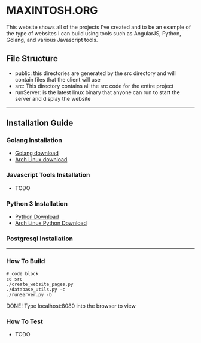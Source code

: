 # MAXINTOSH.ORG
This website shows all of the projects I've created and to be an example of the type of websites I can build using tools such as AngularJS, Python, Golang, and various Javascript tools.

## File Structure
* public: this directories are generated by the src directory and will contain files that the client will use
* src: This directory contains all the src code for the entire project
* runServer: is the latest linux binary that anyone can run to start the server and display the website

---
## Installation Guide
### Golang Installation
* [Golang download](https://golang.org/dl/)
* [Arch Linux download](https://wiki.archlinux.org/index.php/Go)

### Javascript Tools Installation
* TODO

### Python 3 Installation
* [Python Download](https://www.python.org/downloads/)
* [Arch Linux Python Download](https://wiki.archlinux.org/index.php/Python#Python_3)

### Postgresql Installation

---
### How To Build
```
# code block
cd src
./create_website_pages.py
./database_utils.py -c
./runServer.py -b
```
DONE! Type localhost:8080 into the browser to view

### How To Test
* TODO




